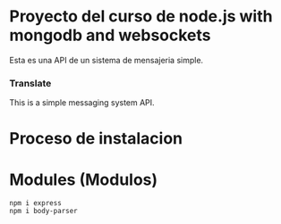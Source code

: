 # Proyecto del curso de node.js with mongodb and websockets

Esta es una API de un sistema de mensajeria simple.

### Translate

This is a simple messaging system API.

# Proceso de instalacion

# Modules (Modulos)

```
npm i express
npm i body-parser
```
